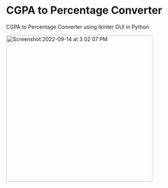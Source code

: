 # CGPA to Percentage Converter
 CGPA to Percentage Converter using tkinter GUI in Python

<img width="394" alt="Screenshot 2022-09-14 at 3 02 07 PM" src="https://user-images.githubusercontent.com/95522797/190127867-cf554465-67bb-4983-becf-280aff0eb31e.png">
